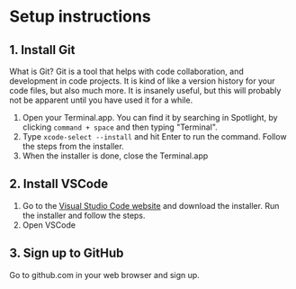# Setup instructions

## 1. Install Git

What is Git? Git is a tool that helps with code collaboration, and development in code projects. It is kind of like a version history for your code files, but also much more. It is insanely useful, but this will probably not be apparent until you have used it for a while.

1. Open your Terminal.app. You can find it by searching in Spotlight, by clicking `command + space` and then typing "Terminal".
2. Type `xcode-select --install` and hit Enter to run the command. Follow the steps from the installer.
3. When the installer is done, close the Terminal.app

## 2. Install VSCode

1. Go to the [Visual Studio Code website](https://code.visualstudio.com/Download) and download the installer. Run the installer and follow the steps.
2. Open VSCode

## 3. Sign up to GitHub

Go to github.com in your web browser and sign up.
